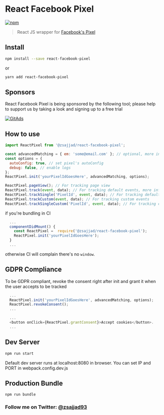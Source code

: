 # React Facebook Pixel

[![npm](https://img.shields.io/npm/dm/react-facebook-pixel.svg)](https://www.npmjs.com/package/react-facebook-pixel)

> React JS wrapper for [Facebook's Pixel](https://developers.facebook.com/docs/facebook-pixel)

## Install

```bash
npm install --save react-facebook-pixel

```

or

```bash
yarn add react-facebook-pixel

```

## Sponsors

React Facebook Pixel is being sponsored by the following tool; please help to support us by taking a look and signing up to a free trial

<a href="https://tracking.gitads.io/?repo=react-facebook-pixel" target="_blank">
 <img src="https://images.gitads.io/react-facebook-pixel" alt="GitAds"/>
</a>

## How to use

```js
import ReactPixel from '@zsajjad/react-facebook-pixel';

const advancedMatching = { em: 'some@email.com' }; // optional, more info: https://developers.facebook.com/docs/facebook-pixel/advanced/advanced-matching
const options = {
  autoConfig: true, // set pixel's autoConfig
  debug: false, // enable logs
};
ReactPixel.init('yourPixelIdGoesHere', advancedMatching, options);

ReactPixel.pageView(); // For tracking page view
ReactPixel.track(event, data); // For tracking default events, more info about events and data https://developers.facebook.com/docs/ads-for-websites/pixel-events/v2.9
ReactPixel.trackSingle('PixelId', event, data); // For tracking default events, more info about events and data https://developers.facebook.com/docs/ads-for-websites/pixel-events/v2.9
ReactPixel.trackCustom(event, data); // For tracking custom events
ReactPixel.trackSingleCustom('PixelId', event, data); // For tracking custom events
```

if you're bundling in CI

```js
  ...
  componentDidMount() {
    const ReactPixel =  require('@zsajjad/react-facebook-pixel');
    ReactPixel.init('yourPixelIdGoesHere');
  }
  ...
```

otherwise CI will complain there's no `window`.

## GDPR Compliance

To be GDPR compliant, revoke the consent right after init and grant it when the user accepts to be tracked

```js
  ...
  ReactPixel.init('yourPixelIdGoesHere', advancedMatching, options);
  ReactPixel.revokeConsent();
  ...

  ...
  <button onClick={ReactPixel.grantConsent}>Accept cookies</button>.
  ...
```

## Dev Server

```bash
npm run start

```

Default dev server runs at localhost:8080 in browser.
You can set IP and PORT in webpack.config.dev.js

## Production Bundle

```bash
npm run bundle
```

### Follow me on Twitter: [@zsajjad93](https://twitter.com/zsajjad93)
